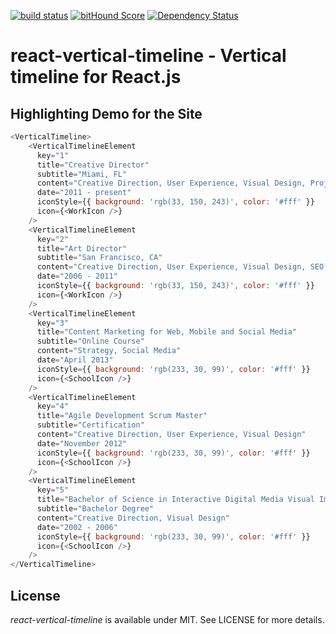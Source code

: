 [![build status](https://secure.travis-ci.org/stephane-monnot/react-vertical-timeline.svg)](http://travis-ci.org/stephane-monnot/react-vertical-timeline) [![bitHound Score](https://www.bithound.io/github/stephane-monnot/react-vertical-timeline/badges/score.svg)](https://www.bithound.io/github/stephane-monnot/react-vertical-timeline) [![Dependency Status](https://david-dm.org/stephane-monnot/react-vertical-timeline.svg)](https://david-dm.org/stephane-monnot/react-vertical-timeline)

# react-vertical-timeline - Vertical timeline for React.js

## Highlighting Demo for the Site

```js
<VerticalTimeline>
    <VerticalTimelineElement
      key="1"
      title="Creative Director"
      subtitle="Miami, FL"
      content="Creative Direction, User Experience, Visual Design, Project Management, Team Leading"
      date="2011 - present"
      iconStyle={{ background: 'rgb(33, 150, 243)', color: '#fff' }}
      icon={<WorkIcon />}
    />
    <VerticalTimelineElement
      key="2"
      title="Art Director"
      subtitle="San Francisco, CA"
      content="Creative Direction, User Experience, Visual Design, SEO, Online Marketing"
      date="2006 - 2011"
      iconStyle={{ background: 'rgb(33, 150, 243)', color: '#fff' }}
      icon={<WorkIcon />}
    />
    <VerticalTimelineElement
      key="3"
      title="Content Marketing for Web, Mobile and Social Media"
      subtitle="Online Course"
      content="Strategy, Social Media"
      date="April 2013"
      iconStyle={{ background: 'rgb(233, 30, 99)', color: '#fff' }}
      icon={<SchoolIcon />}
    />
    <VerticalTimelineElement
      key="4"
      title="Agile Development Scrum Master"
      subtitle="Certification"
      content="Creative Direction, User Experience, Visual Design"
      date="November 2012"
      iconStyle={{ background: 'rgb(233, 30, 99)', color: '#fff' }}
      icon={<SchoolIcon />}
    />
    <VerticalTimelineElement
      key="5"
      title="Bachelor of Science in Interactive Digital Media Visual Imaging"
      subtitle="Bachelor Degree"
      content="Creative Direction, Visual Design"
      date="2002 - 2006"
      iconStyle={{ background: 'rgb(233, 30, 99)', color: '#fff' }}
      icon={<SchoolIcon />}
    />
</VerticalTimeline>
```

## License

*react-vertical-timeline* is available under MIT. See LICENSE for more details.

